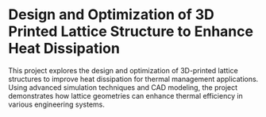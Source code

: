 # **Design and Optimization of 3D Printed Lattice Structure to Enhance Heat Dissipation**

This project explores the design and optimization of 3D-printed lattice structures to improve heat dissipation for thermal management applications. Using advanced simulation techniques and CAD modeling, the project demonstrates how lattice geometries can enhance thermal efficiency in various engineering systems.
